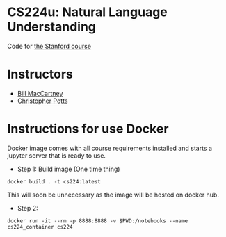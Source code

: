 # CS224u: Natural Language Understanding

Code for [the Stanford course](http://web.stanford.edu/class/cs224u/)

# Instructors

* [Bill MacCartney](http://nlp.stanford.edu/~wcmac/)
* [Christopher Potts](http://web.stanford.edu/~cgpotts/)

# Instructions for use Docker

Docker image comes with all course requirements installed and starts a jupyter server that is ready to use.

* Step 1: Build image (One time thing)
```
docker build . -t cs224:latest
```
This will soon be unnecessary as the image will be hosted on docker hub. 

* Step 2: 
```
docker run -it --rm -p 8888:8888 -v $PWD:/notebooks --name cs224_container cs224
```

